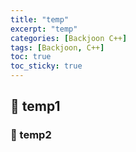 ```yaml
---
title: "temp"
excerpt: "temp"
categories: [Backjoon C++]
tags: [Backjoon, C++]
toc: true
toc_sticky: true
---
```


## 💎 temp1

### 🔆 temp2
